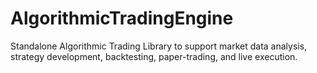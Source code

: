 # AlgorithmicTradingEngine
Standalone Algorithmic Trading Library to support market data analysis, strategy development, backtesting, paper-trading, and live execution. 
